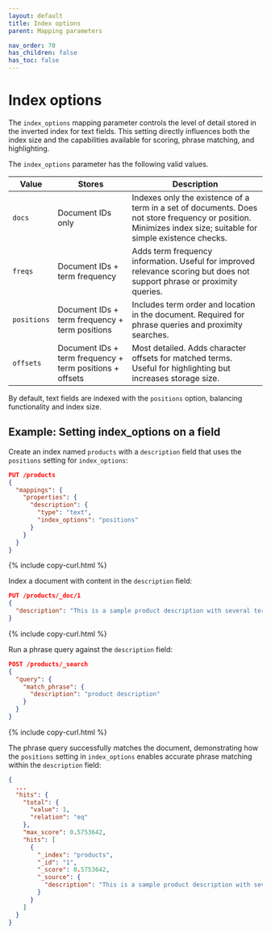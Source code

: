 ```yaml
---
layout: default
title: Index options
parent: Mapping parameters

nav_order: 70
has_children: false
has_toc: false
---
```


# Index options

The `index_options` mapping parameter controls the level of detail stored in the inverted index for text fields. This setting directly influences both the index size and the capabilities available for scoring, phrase matching, and highlighting.

The `index_options` parameter has the following valid values.

| Value     | Stores                          | Description |
|------------|----------------------------------|-------------|
| `docs`     | Document IDs only               | Indexes only the existence of a term in a set of documents. Does not store frequency or position. Minimizes index size; suitable for simple existence checks. |
| `freqs`    | Document IDs + term frequency   | Adds term frequency information. Useful for improved relevance scoring but does not support phrase or proximity queries. |
| `positions`| Document IDs + term frequency + term positions | Includes term order and location in the document. Required for phrase queries and proximity searches. |
| `offsets`  | Document IDs + term frequency + term positions + offsets | Most detailed. Adds character offsets for matched terms. Useful for highlighting but increases storage size. |

By default, text fields are indexed with the `positions` option, balancing functionality and index size.

## Example: Setting index_options on a field

Create an index named `products` with a `description` field that uses the `positions` setting for `index_options`:

```json
PUT /products
{
  "mappings": {
    "properties": {
      "description": {
        "type": "text",
        "index_options": "positions"
      }
    }
  }
}
```
{% include copy-curl.html %}

Index a document with content in the `description` field:

```json
PUT /products/_doc/1
{
  "description": "This is a sample product description with several terms."
}
```
{% include copy-curl.html %}

Run a phrase query against the `description` field:

```json
POST /products/_search
{
  "query": {
    "match_phrase": {
      "description": "product description"
    }
  }
}
```
{% include copy-curl.html %}

The phrase query successfully matches the document, demonstrating how the `positions` setting in `index_options` enables accurate phrase matching within the `description` field:

```json
{
  ...
  "hits": {
    "total": {
      "value": 1,
      "relation": "eq"
    },
    "max_score": 0.5753642,
    "hits": [
      {
        "_index": "products",
        "_id": "1",
        "_score": 0.5753642,
        "_source": {
          "description": "This is a sample product description with several terms."
        }
      }
    ]
  }
}
```
